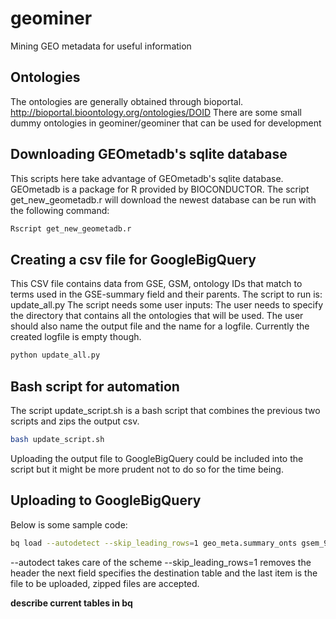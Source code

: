 # geominer
Mining GEO metadata for useful information

## Ontologies
The ontologies are generally obtained through bioportal.
http://bioportal.bioontology.org/ontologies/DOID
There are some small dummy ontologies in geominer/geominer that can be used for development

## Downloading GEOmetadb's sqlite database
This scripts here take advantage of GEOmetadb's sqlite database. GEOmetadb is a package for R provided by BIOCONDUCTOR.
The script get_new_geometadb.r will download the newest database can be run with the following command:

```bash
Rscript get_new_geometadb.r
```

## Creating a csv file for GoogleBigQuery
This CSV file contains data from GSE, GSM, ontology IDs that match to terms used in the GSE-summary field and their parents.
The script to run is: update_all.py
The script needs some user inputs:
The user needs to specify the directory that contains all the ontologies that will be used. The user should also name the output file
and the name for a logfile. Currently the created logfile is empty though.

```bash
python update_all.py
```
## Bash script for automation
The script update_script.sh is a bash script that combines the previous two scripts and zips the output csv.

```bash
bash update_script.sh
```

Uploading the output file to GoogleBigQuery could be included into the script but it might be more prudent not to do so for the time being.

## Uploading to GoogleBigQuery
Below is some sample code:
```bash
bq load --autodetect --skip_leading_rows=1 geo_meta.summary_onts gsem_9onts_2.csv.gz
```
--autodect takes care of the scheme 
--skip_leading_rows=1 removes the header
the next field specifies the destination table 
and the last item is the file to be uploaded, zipped files are accepted.


**describe current tables in bq**
